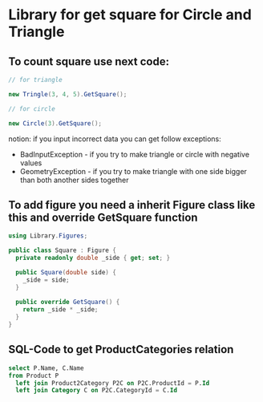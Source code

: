# Library for get square for Circle and Triangle

## To count square use next code: 

```csharp
// for triangle

new Tringle(3, 4, 5).GetSquare();

// for circle

new Circle(3).GetSquare();
```

notion: if you input incorrect data you can get follow exceptions: 
* BadInputException - if you try to make triangle or circle with negative values
* GeometryException - if you try to make triangle with one side bigger than both another sides together 

## To add figure you need a inherit Figure class like this and override GetSquare function

```csharp
using Library.Figures;

public class Square : Figure {
  private readonly double _side { get; set; }

  public Square(double side) {
    _side = side;
  }
  
  public override GetSquare() {
    return _side * _side;
  }
}
```

## SQL-Code to get ProductCategories relation

```sql
select P.Name, C.Name
from Product P
  left join Product2Category P2C on P2C.ProductId = P.Id
  left join Category C on P2C.CategoryId = C.Id
```
